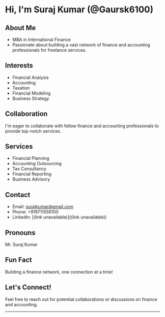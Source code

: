 
# Hi, I'm Suraj Kumar (@Gaursk6100) 

## About Me

- MBA in International Finance 
- Passionate about building a vast network of finance and accounting professionals for freelance services.

## Interests

- Financial Analysis 
- Accounting 
- Taxation 
- Financial Modeling 
- Business Strategy 

## Collaboration

I'm eager to collaborate with fellow finance and accounting professionals to provide top-notch services.

## Services

- Financial Planning 
- Accounting Outsourcing 
- Tax Consultancy 
- Financial Reporting 
- Business Advisory 

## Contact

- Email: [surajkumar@email.com](mailto:surajkumar@email.com)
- Phone: +919711556100
- LinkedIn: [(link unavailable)]((link unavailable))

## Pronouns

Mr. Suraj Kumar

## Fun Fact

Building a finance network, one connection at a time!

## Let's Connect!

Feel free to reach out for potential collaborations or discussions on finance and accounting.

---    


